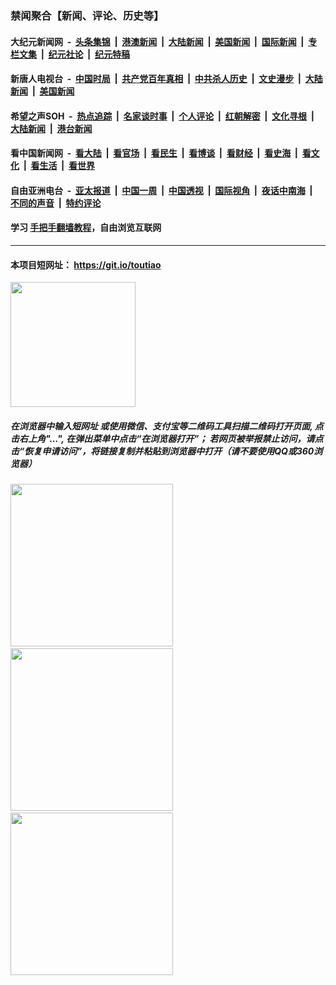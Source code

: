 ### 禁闻聚合【新闻、评论、历史等】

#### 大纪元新闻网 &nbsp;-&nbsp; [头条集锦](indexes/E头条集锦.md?t=02240201) &nbsp;|&nbsp; [港澳新闻](indexes/E港澳新闻.md?t=02240201)  &nbsp;|&nbsp; [大陆新闻](indexes/E大陆新闻.md?t=02240201) &nbsp;|&nbsp; [美国新闻](indexes/E美国新闻.md?t=02240201) &nbsp;|&nbsp; [国际新闻](indexes/E国际新闻.md?t=02240201) &nbsp;|&nbsp; [专栏文集](indexes/E专栏文集.md?t=02240201) &nbsp;|&nbsp; [纪元社论](indexes/E纪元社论.md?t=02240201) &nbsp;|&nbsp; [纪元特稿](indexes/E纪元特稿.md?t=02240201) 

#### 新唐人电视台 &nbsp;-&nbsp; [中国时局](indexes/N中国时局.md?t=02240201) &nbsp;|&nbsp; [共产党百年真相](indexes/N共产党百年真相.md?t=02240201) &nbsp;|&nbsp; [中共杀人历史](indexes/N中共杀人历史.md?t=02240201) &nbsp;|&nbsp; [文史漫步](indexes/N文史漫步.md?t=02240201) &nbsp;|&nbsp; [大陆新闻](indexes/N大陆新闻.md?t=02240201) &nbsp;|&nbsp; [美国新闻](indexes/N美国新闻.md?t=02240201)

#### 希望之声SOH &nbsp;-&nbsp; [热点追踪](indexes/H热点追踪.md?t=02240201) &nbsp;|&nbsp; [名家谈时事](indexes/H名家谈时事.md?t=02240201) &nbsp;|&nbsp; [个人评论](indexes/H个人评论.md?t=02240201)  &nbsp;|&nbsp; [红朝解密](indexes/H红朝解密.md?t=02240201) &nbsp;|&nbsp; [文化寻根](indexes/H文化寻根.md?t=02240201) &nbsp;|&nbsp; [大陆新闻](indexes/H大陆新闻.md?t=02240201) &nbsp;|&nbsp; [港台新闻](indexes/H港台新闻.md?t=02240201)

#### 看中国新闻网 &nbsp;-&nbsp; [看大陆](indexes/S看大陆.md?t=02240201) &nbsp;|&nbsp; [看官场](indexes/S看官场.md?t=02240201) &nbsp;|&nbsp; [看民生](indexes/S看民生.md?t=02240201)  &nbsp;|&nbsp; [看博谈](indexes/S看博谈.md?t=02240201) &nbsp;|&nbsp; [看财经](indexes/S看财经.md?t=02240201) &nbsp;|&nbsp; [看史海](indexes/S看史海.md?t=02240201) &nbsp;|&nbsp; [看文化](indexes/S看文化.md?t=02240201) &nbsp;|&nbsp; [看生活](indexes/S看生活.md?t=02240201) &nbsp;|&nbsp; [看世界](indexes/S看世界.md?t=02240201)

#### 自由亚洲电台 &nbsp;-&nbsp; [亚太报道](indexes/R亚太报道.md?t=02240201) &nbsp;|&nbsp; [中国一周](indexes/R中国一周.md?t=02240201) &nbsp;|&nbsp; [中国透视](indexes/R中国透视.md?t=02240201)  &nbsp;|&nbsp; [国际视角](indexes/R国际视角.md?t=02240201) &nbsp;|&nbsp; [夜话中南海](indexes/R夜话中南海.md?t=02240201) &nbsp;|&nbsp; [不同的声音](indexes/R不同的声音.md?t=02240201) &nbsp;|&nbsp; [特约评论](indexes/R特约评论.md?t=02240201)

#### 学习 [手把手翻墙教程](https://github.com/gfw-breaker/guides/wiki)，自由浏览互联网

----

#### 本项目短网址： https://git.io/toutiao
<img src="https://raw.githubusercontent.com/gfw-breaker/banned-news/master/scripts/img/qr.png" width="200px"/>  

##### 在浏览器中输入短网址 或使用微信、支付宝等二维码工具扫描二维码打开页面, 点击右上角"...", 在弹出菜单中点击“在浏览器打开”； 若网页被举报禁止访问，请点击“恢复申请访问”，将链接复制并粘贴到浏览器中打开（请不要使用QQ或360浏览器）

<img src="https://raw.githubusercontent.com/gfw-breaker/banned-news/master/scripts/img/1.png" width="260px"/> &nbsp; <img src="https://raw.githubusercontent.com/gfw-breaker/banned-news/master/scripts/img/2.png" width="260px"/> &nbsp; <img src="https://raw.githubusercontent.com/gfw-breaker/banned-news/master/scripts/img/3.png" width="260px"/>
